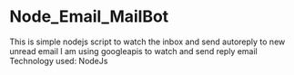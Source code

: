 # Node_Email_MailBot
This is simple nodejs script to watch the inbox and send autoreply to new unread email
I am using googleapis to watch and send reply email 
Technology used: NodeJs

